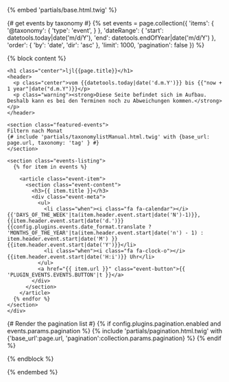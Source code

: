 {% embed 'partials/base.html.twig' %}

{# get events by taxonomy #}
{% set events =
    page.collection({
      'items': {
        '@taxonomy': {
          'type': 'event',
        }
      },
      'dateRange': {
        'start': datetools.today|date('m/d/Y'),
        'end': datetools.endOfYear|date('m/d/Y')
      },
      'order': {
        'by': 'date',
        'dir': 'asc'
      },
      'limit': 1000,
      'pagination': false
    })
%}

{% block content %}

  <div class="events-container">

    <h1 class="center">ljl{{page.title}}</h1>
    <header>
      <p class="center">vom {{datetools.today|date('d.m.Y')}} bis {{"now + 1 year"|date("d.m.Y")}}</p>
      <p class="warning"><strong>Diese Seite befindet sich im Aufbau. Deshalb kann es bei den Terminen noch zu Abweichungen kommen.</strong></p>
    </header>

    <section class="featured-events">
    Filtern nach Monat
    {# include 'partials/taxonomylistManual.html.twig' with {base_url: page.url, taxonomy: 'tag' } #}
    </section>

    <section class="events-listing">
      {% for item in events %}

        <article class="event-item">
          <section class="event-content">
            <h3>{{ item.title }}</h3>
            <div class="event-meta">
              <ul>
                <li class="when"><i class="fa fa-calendar"></i>{{'DAYS_OF_THE_WEEK'|ta(item.header.event.start|date('N')-1)}}, {{item.header.event.start|date('d.')}} {{config.plugins.events.date_format.translate ? 'MONTHS_OF_THE_YEAR'|ta(item.header.event.start|date('n') - 1) : item.header.event.start|date('M') }} {{item.header.event.start|date('Y')}}</li>
                <li class="when"><i class="fa fa-clock-o"></i>{{item.header.event.start|date('H:i')}} Uhr</li>
              </ul>
              <a href="{{ item.url }}" class="event-button">{{ 'PLUGIN_EVENTS.EVENTS.BUTTON'|t }}</a>
            </div>
          </section>
        </article>
      {% endfor %}
    </section>
	</div>

  {# Render the pagination list #}
  {% if config.plugins.pagination.enabled and events.params.pagination %}
      {% include 'partials/pagination.html.twig' with {'base_url':page.url, 'pagination':collection.params.pagination} %}
  {% endif %}

{% endblock %}

{% endembed %}
